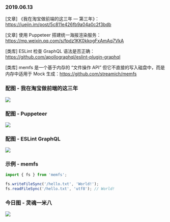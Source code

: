 ### 2019.06.13

[文章] 《我在淘宝做前端的这三年 — 第三年》：<https://juejin.im/post/5c811e426fb9a04a0c2f3bdb>

[文章] 使用 Puppeteer 搭建统一海报渲染服务：<https://mp.weixin.qq.com/s/fpdz1KK0kkogFxAmAq7VkA>

[类库] ESLint 检查 GraphQL 语法是否正确：<https://github.com/apollographql/eslint-plugin-graphql>

[类库] memfs 是一个基于内存的 “文件操作 API” 但它不直接的写入磁盘中，而是内存中适用于 Mock 生成：<https://github.com/streamich/memfs>

### 配图 - 我在淘宝做前端的这三年
![](http://qn.40zhe.com/169585e26c89a2e6)

### 配图 - Puppeteer
![](http://qn.40zhe.com/640-youzan.webp)

### 配图 - ESLint GraphQL
![](https://github.com/apollostack/eslint-plugin-graphql/raw/master/screenshot.png)

### 示例 - memfs
```js
import { fs } from 'memfs';

fs.writeFileSync('/hello.txt', 'World!');
fs.readFileSync('/hello.txt', 'utf8'); // World!
```

### 今日图 - 灵魂一米八
![](http://qn.40zhe.com/16b4040ec7c834f6)
